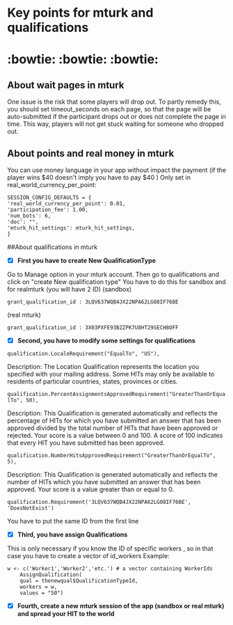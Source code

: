 # Key points for mturk and qualifications
:bowtie: :bowtie: :bowtie:
===================
## About wait pages in mturk
One issue is the risk that some players will drop out.
To partly remedy this, you should set timeout_seconds on each page, so that the page will be auto-submitted if the participant drops out or does not complete the page in time.
This way, players will not get stuck waiting for someone who dropped out.

## About points and real money in mturk
You can use money language in your app without impact the payment (if the player wins $40 doesn't imply you have to pay $40 )
Only set in real_world_currency_per_point: 

```
SESSION_CONFIG_DEFAULTS = {
'real_world_currency_per_point': 0.01,
'participation_fee': 1.00,
'num_bots': 6,
'doc': "",
'mturk_hit_settings': mturk_hit_settings,
}
```

##About qualifications in mturk
- [x] **First you have to create New QualificationType**

Go to Manage option in your mturk account. Then go to qualifications and click on "create New qualification type"
You have to do this for sandbox and for realmturk (you will have 2 ID)
(sandbox)

``` grant_qualification_id : 3LQV637WQB4JX22NPA62LG08IF76BE ```

(real mturk)

``` grant_qualification_id : 3X03PXFE93BZZPK7U8HT29SECH8OFF ```

- [x] **Second, you have to modify some settings for qualifications**

``` qualification.LocaleRequirement("EqualTo", "US"), ```
	 
Description:	The Location Qualification represents the location you specified with your mailing address. 
Some HITs may only be available to residents of particular countries, states, provinces or cities.

```qualification.PercentAssignmentsApprovedRequirement("GreaterThanOrEqualTo", 50),```
	
Description:	This Qualification is generated automatically and reflects the percentage of HITs for which 
you have submitted an answer that has been approved divided by the total number of HITs that have been approved or rejected. 
Your score is a value between 0 and 100. A score of 100 indicates that every HIT you have submitted has been approved.
	
```qualification.NumberHitsApprovedRequirement("GreaterThanOrEqualTo", 5),```
	
Description:	This Qualification is generated automatically and reflects the number of HITs which you have submitted an answer that has been approved.
Your score is a value greater than or equal to 0.

```qualification.Requirement('3LQV637WQB4JX22NPA62LG08IF76BE', 'DoesNotExist')```

You have to put the same ID from the first line

- [x] **Third, you have assign Qualifications**

This is only necessary if you know the ID of specific workers , so in that case you have to create a vector of id_workers 
Example:

``` 
w <- c('Worker1','Worker2','etc.') # a vector containing WorkerIds
	AssignQualification(
	qual = thenewqual$QualificationTypeId,
	workers = w,
	values = "50")
```
			
- [x] **Fourth, create a new mturk session of the app (sandbox or real mturk) and spread your HIT to the world**
